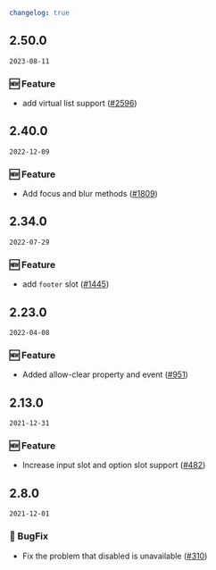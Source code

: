 ```yaml
changelog: true
```

## 2.50.0

`2023-08-11`

### 🆕 Feature

- add virtual list support ([#2596](https://github.com/arco-design/arco-design-vue/pull/2596))


## 2.40.0

`2022-12-09`

### 🆕 Feature

- Add focus and blur methods ([#1809](https://github.com/arco-design/arco-design-vue/pull/1809))


## 2.34.0

`2022-07-29`

### 🆕 Feature

- add `footer` slot ([#1445](https://github.com/arco-design/arco-design-vue/pull/1445))


## 2.23.0

`2022-04-08`

### 🆕 Feature

- Added allow-clear property and event ([#951](https://github.com/arco-design/arco-design-vue/pull/951))


## 2.13.0

`2021-12-31`

### 🆕 Feature

- Increase input slot and option slot support ([#482](https://github.com/arco-design/arco-design-vue/pull/482))


## 2.8.0

`2021-12-01`

### 🐛 BugFix

- Fix the problem that disabled is unavailable ([#310](https://github.com/arco-design/arco-design-vue/pull/310))

